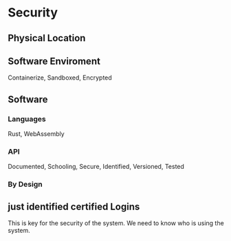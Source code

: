 # Security

## Physical Location

## Software Enviroment
Containerize, Sandboxed, Encrypted

## Software
### Languages
Rust, WebAssembly

### API
Documented, Schooling, Secure, Identified, Versioned, Tested

### By Design

## just identified certified Logins
This is key for the security of the system. We need to know who is using the system.